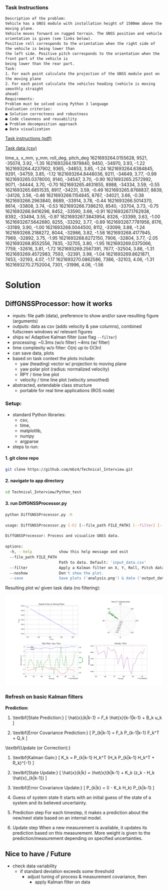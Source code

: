 
### Task Instructions

```
Description of the problem:
Vehicle has a GNSS module with installation height of 1500mm above the moving plane.
Vehicle moves forward on rugged terrain. The GNSS position and vehicle orientation is given (see links below).
Positive roll corresponds to the orientation when the right side of the vehicle is being lower than
the left side. Positive pitch corresponds to the orientation when the front part of the vehicle is
being lower than the rear part.
Task:
1. For each point calculate the projection of the GNSS module post on the moving plane
2. For each point calculate the vehicles heading (vehicle is moving smoothly straight
ahead)
Requirements:
Problem must be solved using Python 3 language
Evaluation criterias:
● Solution correctness and robustness
● Code cleanness and reusability
● Problem decomposition approach
● Data visualization
```
[Task instructions (pdf)](https://github.com/mbz4/Technical_Interview/blob/main/Python_test/Test%20task%20for%20Python%20language%20skills.pdf)

[Task data (csv)](https://github.com/mbz4/Technical_Interview/blob/main/Python_test/input_data.csv)

time_s, x_mm, y_mm, roll_deg, pitch_deg
1621693264.0155628, 9521, -35074, 3.92, -1.35
1621693264.1979840, 9450, -34970, 3.93, -1.22
1621693264.4237902, 9365, -34853, 3.85, -1.24
1621693264.6384845, 9291, -34759, 3.85, -1.12
1621693264.8448036, 9211, -34649, 3.77, -0.99
1621693265.0378000, 9140, -34547, 3.70, -0.90
1621693265.2572992, 9071, -34444, 3.70, -0.70
1621693265.4631655, 8988, -34334, 3.59, -0.55
1621693265.6851535, 8917, -34231, 3.59, -0.49
1621693265.8768837, 8839, -34126, 3.56, -0.46
1621693266.1154845, 8767, -34021, 3.66, -0.38
1621693266.2963840, 8689, -33914, 3.78, -0.44
1621693266.5014370, 8614, -33808, 3.74, -0.53
1621693266.7386210, 8540, -33704, 3.73, -0.75
1621693266.9416296, 8452, -33590, 3.66, -0.91
1621693267.1762938, 8392, -33494, 3.55, -0.97
1621693267.3843954, 8326, -33399, 3.63, -1.00
1621693267.5642680, 8255, -33292, 3.77, -0.89
1621693267.7781956, 8176, -33189, 3.90, -1.00
1621693268.0044500, 8112, -33099, 3.88, -1.24
1621693268.2188272, 8044, -32986, 3.82, -1.58
1621693268.4177945, 7969, -32892, 3.75, -1.95
1621693268.6272150, 7906, -32804, 3.77, -2.05
1621693268.8552556, 7835, -32705, 3.80, -1.95
1621693269.0375066, 7759, -32616, 3.81, -1.72
1621693269.2567391, 7677, -32504, 3.88, -1.31
1621693269.4572983, 7593, -32391, 3.98, -1.04
1621693269.8621871, 7453, -32193, 4.07, -1.17
1621693270.0862586, 7386, -32103, 4.06, -1.31
1621693270.2752004, 7301, -31996, 4.06, -1.56


# Solution

## DiffGNSSProcessor: how it works

- inputs: file path (data), preference to show and/or save resulting figure (arguments)
- outputs: data as csv (adds velocity & yaw columns), combined fullscreen windows w/ relevant figures
- ships w/ Adaptive Kalman filter (use flag ```--filter```)
- processing: ~0.3ms (w/o filter) ~4ms (w/ filter)
- time complexity w/o filter: O(n) up to O(3n)
- can save data, plots
- based on task context the plots include:
    - yaw (heading) vector w/ projection to moving plane
    - yaw polar plot (radius: normalized velocity)
    - RPY / time line plot
    - velocity / time line plot (velocity smoothed)
- abstracted, extendable class structure
    - portable for real time applications (ROS node)

### Setup:

- standard Python libraries: 
    - csv, 
    - time, 
    - matplotlib, 
    - numpy
    - argparse
- steps to run:
#### 1. git clone repo
```bash
git clone https://github.com/mbz4/Technical_Interview.git
```
#### 2. navigate to app directory
```bash
cd Technical_Interview/Python_test
```
#### 3. run DiffGNSSProcessor.py
```bash
python DiffGNSSProcessor.py -h

usage: DiffGNSSProcessor.py [-h] [--file_path FILE_PATH] [--filter] [--noshow] [--save]

DiffGNSSProcessor: Process and visualize GNSS data.

options:
  -h, --help            show this help message and exit
  --file_path FILE_PATH
                        Path to data. Default: 'input_data.csv'
  --filter              Apply a Kalman filter on X, Y, Roll, Pitch data.
  --noshow              Don't show the plot.
  --save                Save plots ('analysis.png') & data ('output_data.csv').
```

Resulting plot w/ given task data (no filtering):

![alt text](https://github.com/mbz4/Technical_Interview/blob/main/Python_test/analysis.png)


### Refresh on basic Kalman filters


$`\textbf{Prediction:}`$

1. \textbf{State Prediction:}
\[ \hat{x}_{k|k-1} = F_k \hat{x}_{k-1|k-1} + B_k u_k \]

2. \textbf{Error Covariance Prediction:}
\[ P_{k|k-1} = F_k P_{k-1|k-1} F_k^T + Q_k \]

\textbf{Update (or Correction):}

1. \textbf{Kalman Gain:}
\[ K_k = P_{k|k-1} H_k^T (H_k P_{k|k-1} H_k^T + R_k)^{-1} \]

2. \textbf{State Update:}
\[ \hat{x}_{k|k} = \hat{x}_{k|k-1} + K_k (z_k - H_k \hat{x}_{k|k-1}) \]

3. \textbf{Error Covariance Update:}
\[ P_{k|k} = (I - K_k H_k) P_{k|k-1} \]

1. Guess of system state
It starts with an initial guess of the state of a system and its believed uncertainty.

2. Prediction step
For each timestep, it makes a prediction about the new/next state based on an internal model. 

3. Update step
When a new measurement is available, it updates its prediction based on this measurement.
More weight is given to the prediction/measurement depending on specified uncertainties.

## Nice to have / Future

- check data variability
    - if standard deviation exceeds some threshold
        - adjust tuning of process & measurement covariance, then
            - apply Kalman filter on data
    